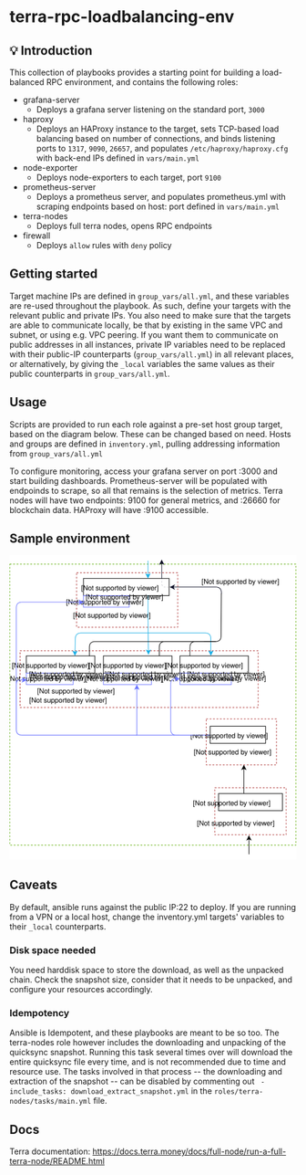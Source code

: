 # terra-rpc-loadbalancing-env

## 💡 Introduction

This collection of playbooks provides a starting point for building a load-balanced RPC environment, and contains the following roles:
- grafana-server 
	- Deploys a grafana server listening on the standard port, ```3000```
- haproxy
	- Deploys an HAProxy instance to the target, sets TCP-based load balancing based on number of connections, and binds listening ports to ```1317```, ```9090```, ```26657```, and populates ```/etc/haproxy/haproxy.cfg``` with back-end IPs defined in ```vars/main.yml```
- node-exporter
	- Deploys node-exporters to each target, port ```9100```
- prometheus-server
	- Deploys a prometheus server, and populates prometheus.yml with scraping endpoints based on host: port defined in ```vars/main.yml```
- terra-nodes
	- Deploys full terra nodes, opens RPC endpoints
- firewall
	- Deploys ```allow``` rules with ```deny``` policy


## Getting started
Target machine IPs are defined in ```group_vars/all.yml```, and these variables are re-used throughout the playbook. As such, define your targets with the relevant public and private IPs. You also need to make sure that the targets are able to communicate locally, be that by existing in the same VPC and subnet, or using e.g. VPC peering. If you want them to communicate on public addresses in all instances, private IP variables need to be replaced with their public-IP counterparts (```group_vars/all.yml```) in all relevant places, or alternatively, by giving the ```_local``` variables the same values as their public counterparts in ```group_vars/all.yml```.



## Usage
Scripts are provided to run each role against a pre-set host group target, based on the diagram below. These can be changed based on need. Hosts and groups are defined in ```inventory.yml```, pulling addressing information from ```group_vars/all.yml```

To configure monitoring, access your grafana server on port :3000 and start building dashboards. Prometheus-server will be populated with endpoinds to scrape, so all that remains is the selection of metrics. Terra nodes will have two endpoints: 9100 for general metrics, and :26660 for blockchain data. HAProxy will have :9100 accessible.

## Sample environment
![sample environment](./topology.svg)

## Caveats
By default, ansible runs against the public IP:22 to deploy. If you are running from a VPN or a local host, change the inventory.yml targets' variables to their ```_local``` counterparts.

### Disk space needed
You need harddisk space to store the download, as well as the unpacked chain. Check the snapshot size, consider that it needs to be unpacked, and configure your resources accordingly.

### Idempotency
Ansible is Idempotent, and these playbooks are meant to be so too. The terra-nodes role however includes the downloading and unpacking of the quicksync snapshot. Running this task several times over will download the entire quicksync file every time, and is not recommended due to time and resource use. The tasks involved in that process -- the downloading and extraction of the snapshot -- can be disabled by commenting out ``` - include_tasks: download_extract_snapshot.yml``` in the ```roles/terra-nodes/tasks/main.yml``` file.


## Docs
Terra documentation: https://docs.terra.money/docs/full-node/run-a-full-terra-node/README.html

